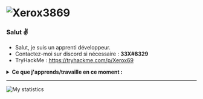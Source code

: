 # ![Xerox3869](https://github.com/Xerox3869/Xerox3869/blob/main/unnamed.jpg)

### Salut ✌
- Salut, je suis un apprenti développeur.
- Contactez-moi sur discord si nécessaire : **33X#8329**
- TryHackMe : https://tryhackme.com/p/Xerox69

<details>
 <summary><strong>Ce que j'apprends/travaille en ce moment :</strong></summary>
   - Python <br/>
  - C++ <br/>
 - L'infosec <br/>
</details>

---
![My statistics](https://github-readme-stats.vercel.app/api?username=Xerox3869&show_icons=true&hide=["prs","issues","contribs"])
